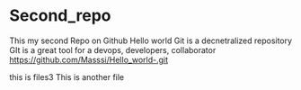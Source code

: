 # Second_repo
This my second Repo on Github 
Hello world
Git is a decnetralized repository 
GIt is a great tool for a devops, developers, collaborator 
https://github.com/Masssi/Hello_world-.git

this is files3 
This is another file

